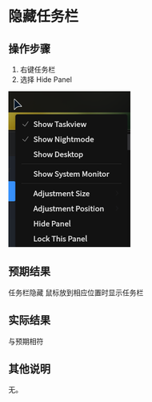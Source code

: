 # 隐藏任务栏
## 操作步骤
1. 右键任务栏
2. 选择 Hide Panel

![隐藏任务栏-1](./img/隐藏任务栏-1.png)

## 预期结果

任务栏隐藏
鼠标放到相应位置时显示任务栏

## 实际结果
与预期相符
## 其他说明
无。
